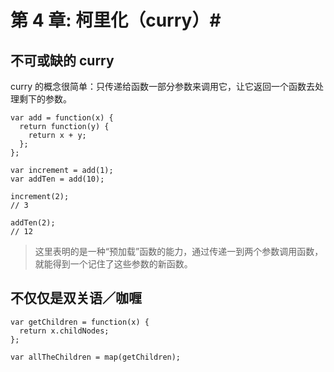 # 第 4 章: 柯里化（curry）#

## 不可或缺的 curry ##

curry 的概念很简单：只传递给函数一部分参数来调用它，让它返回一个函数去处理剩下的参数。

	var add = function(x) {
	  return function(y) {
	    return x + y;
	  };
	};
	
	var increment = add(1);
	var addTen = add(10);
	
	increment(2);
	// 3
	
	addTen(2);
	// 12

> 这里表明的是一种“预加载”函数的能力，通过传递一到两个参数调用函数，就能得到一个记住了这些参数的新函数。

## 不仅仅是双关语／咖喱 ##

	var getChildren = function(x) {
	  return x.childNodes;
	};
	
	var allTheChildren = map(getChildren);